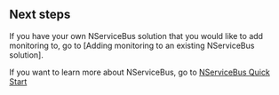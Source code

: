 ## Next steps

If you have your own NServiceBus solution that you would like to add monitoring to, go to [Adding monitoring to an existing NServiceBus solution].

If you want to learn more about NServiceBus, go to [NServiceBus Quick Start](/tutorials/quickstart/)
